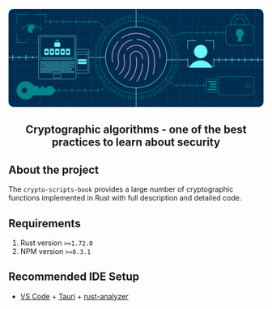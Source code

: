 <p align="center">
    <img style="border-radius:10px;" src="images/main.png" alt="main.png"/>
</p>

<h2>
	<p align="center">
    	<strong>
        	Cryptographic algorithms - one of the best practices to learn about security
   		</strong>
	</p>
</h2>

## About the project

The `crypto-scripts-book` provides a large number of cryptographic functions implemented in Rust with full description and detailed code.

## Requirements

1. Rust version `>=1.72.0`
2. NPM version `>=8.3.1`

## Recommended IDE Setup

- [VS Code](https://code.visualstudio.com/) + [Tauri](https://marketplace.visualstudio.com/items?itemName=tauri-apps.tauri-vscode) + [rust-analyzer](https://marketplace.visualstudio.com/items?itemName=rust-lang.rust-analyzer)
